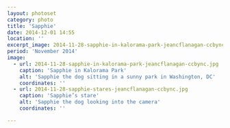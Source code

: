 ```yaml
---
layout: photoset
category: photo
title: 'Sapphie'
date: 2014-12-01 14:55
location: ''
excerpt_image: 2014-11-28-sapphie-in-kalorama-park-jeancflanagan-ccbync.jpg
period: 'November 2014'
image:
  - url: 2014-11-28-sapphie-in-kalorama-park-jeancflanagan-ccbync.jpg
    caption: 'Sapphie in Kalorama Park'
    alt: 'Sapphie the dog sitting in a sunny park in Washington, DC'
    coordinates: ''
  - url: 2014-11-28-sapphie-stares-jeancflanagan-ccbync.jpg
    caption: 'Sapphie’s stare'
    alt: 'Sapphie the dog looking into the camera'
    coordinates: ''

---
```


